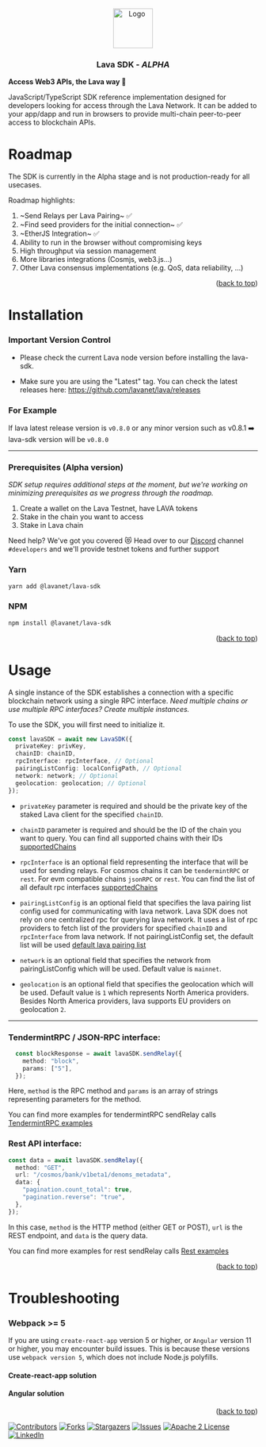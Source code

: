 <a name="readme-top"></a>

<!-- PROJECT LOGO -->
<br />
<div align="center">
  <img src="https://user-images.githubusercontent.com/2770565/223762290-44afc792-8ad4-4dbb-b2c2-532780d6c5de.png" alt="Logo" width="80" height="80">
  <h3 align="center">Lava SDK - <i>ALPHA</i></h3>
  </p>
</div>

<b>Access Web3 APIs, the Lava way 🌋</b>
    
JavaScript/TypeScript SDK reference implementation designed for developers looking for access through the Lava Network. It can be added to your app/dapp and run in browsers to provide multi-chain peer-to-peer access to blockchain APIs.

<!-- Roadmap -->
# Roadmap
The SDK is currently in the Alpha stage and is not production-ready for all usecases. 

Roadmap highlights:

1. ~Send Relays per Lava Pairing~ ✅
2. ~Find seed providers for the initial connection~ ✅
3. ~EtherJS Integration~ ✅
4. Ability to run in the browser without compromising keys
5. High throughput via session management
6. More libraries integrations (Cosmjs, web3.js...)
6. Other Lava consensus implementations (e.g. QoS, data reliability, ...)

<!-- Prerequisites -->

<p align="right">(<a href="#readme-top">back to top</a>)</p>

<!-- Installation -->

# Installation

### Important Version Control
 * Please check the current Lava node version before installing the lava-sdk. 
  
 * Make sure you are using the "Latest" tag. You can check the latest releases here: https://github.com/lavanet/lava/releases 

### For Example
If lava latest release version is `v0.8.0` or any minor version such as v0.8.1 ➡️ lava-sdk version will be `v0.8.0`

---

### Prerequisites (Alpha version)
_SDK setup requires additional steps at the moment, but we're working on minimizing prerequisites as we progress through the roadmap._

1. Create a wallet on the Lava Testnet, have LAVA tokens
1. Stake in the chain you want to access
2. Stake in Lava chain

Need help? We've got you covered 😻 Head over to our [Discord](https://discord.gg/5VcqgwMmkA) channel `#developers` and we'll provide testnet tokens and further support

### Yarn

```bash
yarn add @lavanet/lava-sdk
```

### NPM

```bash
npm install @lavanet/lava-sdk
```

<p align="right">(<a href="#readme-top">back to top</a>)</p>

<!-- USAGE EXAMPLES -->
# Usage

A single instance of the SDK establishes a connection with a specific blockchain network using a single RPC interface. _Need multiple chains or use multiple RPC interfaces? Create multiple instances._ 

To use the SDK, you will first need to initialize it.

```typescript
const lavaSDK = await new LavaSDK({
  privateKey: privKey,
  chainID: chainID,
  rpcInterface: rpcInterface, // Optional
  pairingListConfig: localConfigPath, // Optional
  network: network; // Optional
  geolocation: geolocation; // Optional
});
```

- `privateKey` parameter is required and should be the private key of the staked Lava client for the specified `chainID`.

- `chainID` parameter is required and should be the ID of the chain you want to query. You can find all supported chains with their IDs [supportedChains](https://github.com/lavanet/lava-sdk/blob/main/supportedChains.json)

- `rpcInterface` is an optional field representing the interface that will be used for sending relays. For cosmos chains it can be `tendermintRPC` or `rest`. For evm compatible chains `jsonRPC` or `rest`. You can find the list of all default rpc interfaces [supportedChains](https://github.com/lavanet/lava-sdk/blob/main/supportedChains.json)

- `pairingListConfig` is an optional field that specifies the lava pairing list config used for communicating with lava network. Lava SDK does not rely on one centralized rpc for querying lava network. It uses a list of rpc providers to fetch list of the providers for specified `chainID` and `rpcInterface` from lava network. If not pairingListConfig set, the default list will be used [default lava pairing list](https://github.com/lavanet/lava-providers/blob/main/pairingList.json)

- `network` is an optional field that specifies the network from pairingListConfig which will be used. Default value is `mainnet`.

- `geolocation` is an optional field that specifies the geolocation which will be used. Default value is `1` which represents North America providers. Besides North America providers, lava supports EU providers on geolocation `2`.

---

### TendermintRPC / JSON-RPC interface:
```typescript
  const blockResponse = await lavaSDK.sendRelay({
    method: "block",
    params: ["5"],
  });
```
Here, `method` is the RPC method and `params` is an array of strings representing parameters for the method.

You can find more examples for tendermintRPC sendRelay calls [TendermintRPC examples](https://github.com/lavanet/lava-sdk/blob/main/examples/tendermintRPC.ts)

### Rest API interface:
```typescript
const data = await lavaSDK.sendRelay({
  method: "GET",
  url: "/cosmos/bank/v1beta1/denoms_metadata",
  data: {
    "pagination.count_total": true,
    "pagination.reverse": "true",
  },
});
```
In this case, `method` is the HTTP method (either GET or POST), `url` is the REST endpoint, and `data` is the query data.

You can find more examples for rest sendRelay calls [Rest examples](https://github.com/lavanet/lava-sdk/blob/main/examples/restAPI.ts)

<p align="right">(<a href="#readme-top">back to top</a>)</p>

<!-- Troubleshooting -->
# Troubleshooting

### <b> Webpack >= 5 </b>
If you are using `create-react-app` version 5 or higher, or `Angular` version 11 or higher, you may encounter build issues. This is because these versions use `webpack version 5`, which does not include Node.js polyfills.

#### <b> Create-react-app solution </b>
#### <b> Angular solution </b>

<p align="right">(<a href="#readme-top">back to top</a>)</p>


[![Contributors][contributors-shield]][contributors-url]
[![Forks][forks-shield]][forks-url]
[![Stargazers][stars-shield]][stars-url]
[![Issues][issues-shield]][issues-url]
[![Apache 2 License][license-shield]]([license-url])
[![LinkedIn][linkedin-shield]][linkedin-url]


<!-- MARKDOWN LINKS & IMAGES -->
<!-- https://www.markdownguide.org/basic-syntax/#reference-style-links -->
[contributors-shield]: https://img.shields.io/github/contributors/lavanet/lava-sdk.svg?style=for-the-badge
[contributors-url]: https://github.com/lavanet/lava-sdk/graphs/contributors
[forks-shield]: https://img.shields.io/github/forks/lavanet/lava-sdk.svg?style=for-the-badge
[forks-url]: https://github.com/lavanet/lava-sdk/network/members
[stars-shield]: https://img.shields.io/github/stars/lavanet/lava-sdk.svg?style=for-the-badge
[stars-url]: https://github.com/lavanet/lava-sdk/stargazers
[issues-shield]: https://img.shields.io/github/issues/lavanet/lava-sdk.svg?style=for-the-badge
[issues-url]: https://github.com/lavanet/lava-sdk/issues
[license-shield]: https://img.shields.io/github/license/lavanet/lava-sdk.svg?style=for-the-badge
[license-url]: https://github.com/lavanet/lava-sdk/blob/main/LICENSE
[linkedin-shield]: https://img.shields.io/badge/-LinkedIn-black.svg?style=for-the-badge&logo=linkedin&colorB=555
[linkedin-url]: https://www.linkedin.com/company/lava-network/
